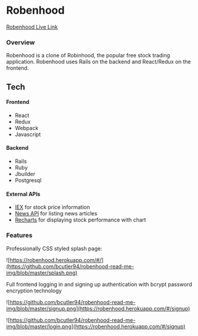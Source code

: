 # Robenhood

[Robenhood Live Link](https://robenhood.herokuapp.com/#/)


### Overview

Robenhood is a clone of Robinhood, the popular free stock trading application. Robenhood uses Rails on the backend and React/Redux on the frontend.

## Tech

#### Frontend
* React
* Redux
* Webpack
* Javascript

#### Backend
* Rails
* Ruby
* Jbuilder
* Postgresql

#### External APIs
* [IEX](https://iextrading.com/) for stock price information
* [News API](https://newsapi.org/) for listing news articles
* [Recharts](http://recharts.org/en-US/) for displaying stock performance with chart

### Features

Professionally CSS styled splash page:

![https://robenhood.herokuapp.com/#/](https://github.com/bcutler94/robenhood-read-me-img/blob/master/splash.png)

Full frontend logging in and signing up authentication with bcrypt password encryption technology

![https://github.com/bcutler94/robenhood-read-me-img/blob/master/signup.png](https://robenhood.herokuapp.com/#/signup) 

![https://github.com/bcutler94/robenhood-read-me-img/blob/master/login.png](https://robenhood.herokuapp.com/#/signup)




